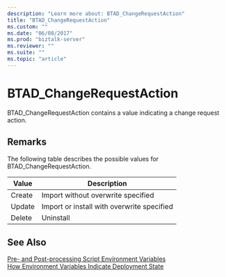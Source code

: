 ```yaml
---
description: "Learn more about: BTAD_ChangeRequestAction"
title: "BTAD_ChangeRequestAction"
ms.custom: ""
ms.date: "06/08/2017"
ms.prod: "biztalk-server"
ms.reviewer: ""
ms.suite: ""
ms.topic: "article"
---
```

# BTAD_ChangeRequestAction
BTAD_ChangeRequestAction contains a value indicating a change request action.  
  
## Remarks  
 The following table describes the possible values for BTAD_ChangeRequestAction.  
  
|Value|Description|  
|-----------|-----------------|  
|Create|Import without overwrite specified|  
|Update|Import or install with overwrite specified|  
|Delete|Uninstall|  
  
## See Also  
 [Pre- and Post-processing Script Environment Variables](../core/pre-and-post-processing-script-environment-variables.md)   
 [How Environment Variables Indicate Deployment State](../core/how-environment-variables-indicate-deployment-state.md)
